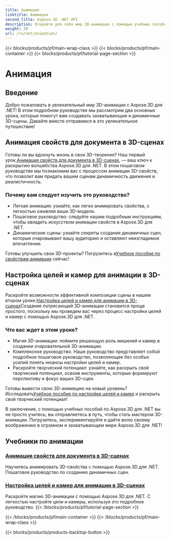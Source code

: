 ```yaml
---
title: Анимация
linktitle: Анимация
second_title: Aspose.3D .NET API
description: Откройте для себя мир 3D-анимации с помощью учебных пособий Aspose.3D for .NET. Научитесь анимировать свойства и легко настраивать цели и камеры для динамических сцен.
weight: 30
url: /ru/net/animation/
---
```


{{< blocks/products/pf/main-wrap-class >}}
{{< blocks/products/pf/main-container >}}
{{< blocks/products/pf/tutorial-page-section >}}

# Анимация

## Введение

Добро пожаловать в увлекательный мир 3D-анимации с Aspose.3D для .NET! В этом подробном руководстве мы рассмотрим два основных урока, которые помогут вам создавать захватывающие и динамичные 3D-сцены. Давайте вместе отправимся в это увлекательное путешествие!

## Анимация свойств для документа в 3D-сценах
Готовы ли вы вдохнуть жизнь в свои 3D-творения? Наш первый урок,[Анимация свойств для документа в 3D-сценах](./property-to-document/), — ваш ключ к раскрытию волшебства Aspose.3D для .NET. В этом пошаговом руководстве мы познакомим вас с процессом анимации 3D-свойств, что позволит вам придать вашим сценам динамичность движения и реалистичность.

### Почему вам следует изучить это руководство?
- Легкая анимация: узнайте, как легко анимировать свойства, с легкостью оживляя ваши 3D-модели.
- Пошаговое руководство: следуйте нашим подробным инструкциям, чтобы овладеть искусством анимации свойств в Aspose.3D для .NET.
- Динамические сцены: узнайте секреты создания динамичных сцен, которые очаровывают вашу аудиторию и оставляют неизгладимое впечатление.

 Готовы улучшить свои 3D-проекты? Погрузитесь в[Учебное пособие по свойствам анимации](./property-to-document/) сейчас!

## Настройка целей и камер для анимации в 3D-сценах
 Раскройте возможности эффективной композиции сцены в нашем втором уроке.[Настройка целей и камер для анимации в 3D-сценах](./setup-target-camera/)Создание потрясающей 3D-анимации становится проще простого, поскольку мы проведем вас через процесс настройки целей и камер с помощью Aspose.3D для .NET.

### Что вас ждет в этом уроке?
- Магия 3D-анимации: поймите решающую роль мишеней и камер в создании очаровательной 3D-анимации.
- Комплексное руководство. Наше руководство представляет собой подробное пошаговое руководство, позволяющее без особых усилий понять нюансы настройки целей и камер.
- Раскройте творческий потенциал: узнайте, как раскрыть свой творческий потенциал, освоив инструменты, которые формируют перспективу и фокус ваших 3D-сцен.

 Готовы вывести свою 3D-анимацию на новый уровень? Исследовать[Учебное пособие по настройке целей и камер](./setup-target-camera/) и раскрыть свой творческий потенциал!

В заключение, с помощью учебных пособий по Aspose.3D для .NET вы не просто учитесь; вы отправляетесь в путь, чтобы стать мастером 3D-анимации. Погрузитесь, экспериментируйте и дайте волю своему воображению в огромном и захватывающем мире Aspose.3D для .NET!
## Учебники по анимации
### [Анимация свойств для документа в 3D-сценах](./property-to-document/)
Научитесь анимировать 3D-свойства с помощью Aspose.3D для .NET. Пошаговое руководство по созданию динамичных сцен.
### [Настройка целей и камер для анимации в 3D-сценах](./setup-target-camera/)
Раскройте магию 3D-анимации с помощью Aspose.3D для .NET. С легкостью настройте цели и камеры, используя это подробное руководство.
{{< /blocks/products/pf/tutorial-page-section >}}

{{< /blocks/products/pf/main-container >}}
{{< /blocks/products/pf/main-wrap-class >}}

{{< blocks/products/products-backtop-button >}}
